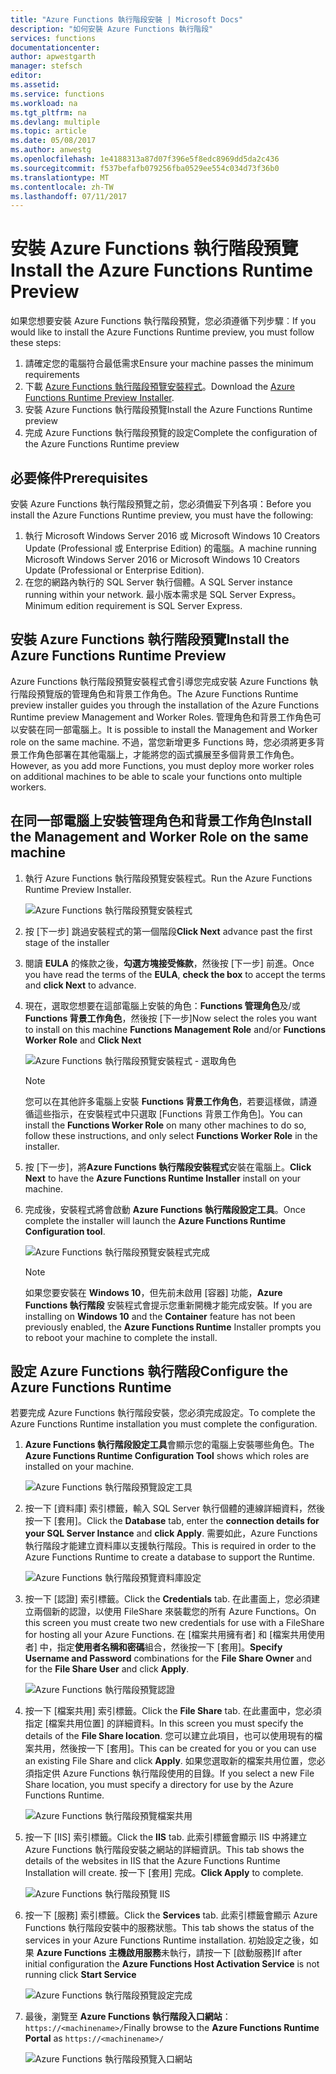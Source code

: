 ```yaml
---
title: "Azure Functions 執行階段安裝 | Microsoft Docs"
description: "如何安裝 Azure Functions 執行階段"
services: functions
documentationcenter: 
author: apwestgarth
manager: stefsch
editor: 
ms.assetid: 
ms.service: functions
ms.workload: na
ms.tgt_pltfrm: na
ms.devlang: multiple
ms.topic: article
ms.date: 05/08/2017
ms.author: anwestg
ms.openlocfilehash: 1e4188313a87d07f396e5f8edc8969dd5da2c436
ms.sourcegitcommit: f537befafb079256fba0529ee554c034d73f36b0
ms.translationtype: MT
ms.contentlocale: zh-TW
ms.lasthandoff: 07/11/2017
---
```

# <a name="install-the-azure-functions-runtime-preview"></a><span data-ttu-id="10012-103">安裝 Azure Functions 執行階段預覽</span><span class="sxs-lookup"><span data-stu-id="10012-103">Install the Azure Functions Runtime Preview</span></span>

<span data-ttu-id="10012-104">如果您想要安裝 Azure Functions 執行階段預覽，您必須遵循下列步驟︰</span><span class="sxs-lookup"><span data-stu-id="10012-104">If you would like to install the Azure Functions Runtime preview, you must follow these steps:</span></span>

1. <span data-ttu-id="10012-105">請確定您的電腦符合最低需求</span><span class="sxs-lookup"><span data-stu-id="10012-105">Ensure your machine passes the minimum requirements</span></span>
1. <span data-ttu-id="10012-106">下載 [Azure Functions 執行階段預覽安裝程式](https://aka.ms/azafr)。</span><span class="sxs-lookup"><span data-stu-id="10012-106">Download the [Azure Functions Runtime Preview Installer](https://aka.ms/azafr).</span></span> 
1. <span data-ttu-id="10012-107">安裝 Azure Functions 執行階段預覽</span><span class="sxs-lookup"><span data-stu-id="10012-107">Install the Azure Functions Runtime preview</span></span>
1. <span data-ttu-id="10012-108">完成 Azure Functions 執行階段預覽的設定</span><span class="sxs-lookup"><span data-stu-id="10012-108">Complete the configuration of the Azure Functions Runtime preview</span></span>

## <a name="prerequisites"></a><span data-ttu-id="10012-109">必要條件</span><span class="sxs-lookup"><span data-stu-id="10012-109">Prerequisites</span></span>

<span data-ttu-id="10012-110">安裝 Azure Functions 執行階段預覽之前，您必須備妥下列各項：</span><span class="sxs-lookup"><span data-stu-id="10012-110">Before you install the Azure Functions Runtime preview, you must have the following:</span></span>

1. <span data-ttu-id="10012-111">執行 Microsoft Windows Server 2016 或 Microsoft Windows 10 Creators Update (Professional 或 Enterprise Edition) 的電腦。</span><span class="sxs-lookup"><span data-stu-id="10012-111">A machine running Microsoft Windows Server 2016 or Microsoft Windows 10 Creators Update (Professional or Enterprise Edition).</span></span>
1. <span data-ttu-id="10012-112">在您的網路內執行的 SQL Server 執行個體。</span><span class="sxs-lookup"><span data-stu-id="10012-112">A SQL Server instance running within your network.</span></span>  <span data-ttu-id="10012-113">最小版本需求是 SQL Server Express。</span><span class="sxs-lookup"><span data-stu-id="10012-113">Minimum edition requirement is SQL Server Express.</span></span>

## <a name="install-the-azure-functions-runtime-preview"></a><span data-ttu-id="10012-114">安裝 Azure Functions 執行階段預覽</span><span class="sxs-lookup"><span data-stu-id="10012-114">Install the Azure Functions Runtime Preview</span></span>

<span data-ttu-id="10012-115">Azure Functions 執行階段預覽安裝程式會引導您完成安裝 Azure Functions 執行階段預覽版的管理角色和背景工作角色。</span><span class="sxs-lookup"><span data-stu-id="10012-115">The Azure Functions Runtime preview installer guides you through the installation of the Azure Functions Runtime preview Management and Worker Roles.</span></span>  <span data-ttu-id="10012-116">管理角色和背景工作角色可以安裝在同一部電腦上。</span><span class="sxs-lookup"><span data-stu-id="10012-116">It is possible to install the Management and Worker role on the same machine.</span></span>  <span data-ttu-id="10012-117">不過，當您新增更多 Functions 時，您必須將更多背景工作角色部署在其他電腦上，才能將您的函式擴展至多個背景工作角色。</span><span class="sxs-lookup"><span data-stu-id="10012-117">However, as you add more Functions, you must deploy more worker roles on additional machines to be able to scale your functions onto multiple workers.</span></span>

## <a name="install-the-management-and-worker-role-on-the-same-machine"></a><span data-ttu-id="10012-118">在同一部電腦上安裝管理角色和背景工作角色</span><span class="sxs-lookup"><span data-stu-id="10012-118">Install the Management and Worker Role on the same machine</span></span>

1. <span data-ttu-id="10012-119">執行 Azure Functions 執行階段預覽安裝程式。</span><span class="sxs-lookup"><span data-stu-id="10012-119">Run the Azure Functions Runtime Preview Installer.</span></span>

    ![Azure Functions 執行階段預覽安裝程式][1]

1. <span data-ttu-id="10012-121">按 [下一步] 跳過安裝程式的第一個階段</span><span class="sxs-lookup"><span data-stu-id="10012-121">**Click Next** advance past the first stage of the installer</span></span>
1. <span data-ttu-id="10012-122">閱讀 **EULA** 的條款之後，**勾選方塊接受條款**，然後按 [下一步] 前進。</span><span class="sxs-lookup"><span data-stu-id="10012-122">Once you have read the terms of the **EULA**, **check the box** to accept the terms and **click Next** to advance.</span></span>
1. <span data-ttu-id="10012-123">現在，選取您想要在這部電腦上安裝的角色：**Functions 管理角色**及/或 **Functions 背景工作角色**，然後按 [下一步]</span><span class="sxs-lookup"><span data-stu-id="10012-123">Now select the roles you want to install on this machine **Functions Management Role** and/or **Functions Worker Role** and **Click Next**</span></span>

    ![Azure Functions 執行階段預覽安裝程式 - 選取角色][3]

    > [!NOTE]
    > <span data-ttu-id="10012-125">您可以在其他許多電腦上安裝 **Functions 背景工作角色**，若要這樣做，請遵循這些指示，在安裝程式中只選取 [Functions 背景工作角色]。</span><span class="sxs-lookup"><span data-stu-id="10012-125">You can install the **Functions Worker Role** on many other machines to do so, follow these instructions, and only select **Functions Worker Role** in the installer.</span></span>

1. <span data-ttu-id="10012-126">按 [下一步]，將**Azure Functions 執行階段安裝程式**安裝在電腦上。</span><span class="sxs-lookup"><span data-stu-id="10012-126">**Click Next** to have the **Azure Functions Runtime Installer** install on your machine.</span></span>
1. <span data-ttu-id="10012-127">完成後，安裝程式將會啟動 **Azure Functions 執行階段設定工具**。</span><span class="sxs-lookup"><span data-stu-id="10012-127">Once complete the installer will launch the **Azure Functions Runtime Configuration tool**.</span></span>

    ![Azure Functions 執行階段預覽安裝程式完成][5]

    > [!NOTE]
    > <span data-ttu-id="10012-129">如果您要安裝在 **Windows 10**，但先前未啟用 [容器] 功能，**Azure Functions 執行階段** 安裝程式會提示您重新開機才能完成安裝。</span><span class="sxs-lookup"><span data-stu-id="10012-129">If you are installing on **Windows 10** and the **Container** feature has not been previously enabled, the **Azure Functions Runtime** Installer prompts you to reboot your machine to complete the install.</span></span>

## <a name="configure-the-azure-functions-runtime"></a><span data-ttu-id="10012-130">設定 Azure Functions 執行階段</span><span class="sxs-lookup"><span data-stu-id="10012-130">Configure the Azure Functions Runtime</span></span>

<span data-ttu-id="10012-131">若要完成 Azure Functions 執行階段安裝，您必須完成設定。</span><span class="sxs-lookup"><span data-stu-id="10012-131">To complete the Azure Functions Runtime installation you must complete the configuration.</span></span>

1. <span data-ttu-id="10012-132">**Azure Functions 執行階段設定工具**會顯示您的電腦上安裝哪些角色。</span><span class="sxs-lookup"><span data-stu-id="10012-132">The **Azure Functions Runtime Configuration Tool** shows which roles are installed on your machine.</span></span>

    ![Azure Functions 執行階段預覽設定工具][6]

1. <span data-ttu-id="10012-134">按一下 [資料庫] 索引標籤，輸入 SQL Server 執行個體的連線詳細資料，然後按一下 [套用]。</span><span class="sxs-lookup"><span data-stu-id="10012-134">Click the **Database** tab, enter the **connection details for your SQL Server Instance** and **click Apply**.</span></span>  <span data-ttu-id="10012-135">需要如此，Azure Functions 執行階段才能建立資料庫以支援執行階段。</span><span class="sxs-lookup"><span data-stu-id="10012-135">This is required in order to the Azure Functions Runtime to create a database to support the Runtime.</span></span>
    
    ![Azure Functions 執行階段預覽資料庫設定][7]

1. <span data-ttu-id="10012-137">按一下 [認證] 索引標籤。</span><span class="sxs-lookup"><span data-stu-id="10012-137">Click the **Credentials** tab.</span></span>  <span data-ttu-id="10012-138">在此畫面上，您必須建立兩個新的認證，以使用 FileShare 來裝載您的所有 Azure Functions。</span><span class="sxs-lookup"><span data-stu-id="10012-138">On this screen you must create two new credentials for use with a FileShare for hosting all your Azure Functions.</span></span>  <span data-ttu-id="10012-139">在 [檔案共用擁有者] 和 [檔案共用使用者] 中，指定**使用者名稱和密碼**組合，然後按一下 [套用]。</span><span class="sxs-lookup"><span data-stu-id="10012-139">**Specify Username and Password** combinations for the **File Share Owner** and for the **File Share User** and click **Apply**.</span></span>

    ![Azure Functions 執行階段預覽認證][8]

1. <span data-ttu-id="10012-141">按一下 [檔案共用] 索引標籤。</span><span class="sxs-lookup"><span data-stu-id="10012-141">Click the **File Share** tab.</span></span>  <span data-ttu-id="10012-142">在此畫面中，您必須指定 [檔案共用位置] 的詳細資料。</span><span class="sxs-lookup"><span data-stu-id="10012-142">In this screen you must specify the details of the **File Share location**.</span></span>  <span data-ttu-id="10012-143">您可以建立此項目，也可以使用現有的檔案共用，然後按一下 [套用]。</span><span class="sxs-lookup"><span data-stu-id="10012-143">This can be created for you or you can use an existing File Share and click **Apply**.</span></span>  <span data-ttu-id="10012-144">如果您選取新的檔案共用位置，您必須指定供 Azure Functions 執行階段使用的目錄。</span><span class="sxs-lookup"><span data-stu-id="10012-144">If you select a new File Share location, you must specify a directory for use by the Azure Functions Runtime.</span></span>
    
    ![Azure Functions 執行階段預覽檔案共用][9]

1. <span data-ttu-id="10012-146">按一下 [IIS] 索引標籤。</span><span class="sxs-lookup"><span data-stu-id="10012-146">Click the **IIS** tab.</span></span>  <span data-ttu-id="10012-147">此索引標籤會顯示 IIS 中將建立 Azure Functions 執行階段安裝之網站的詳細資訊。</span><span class="sxs-lookup"><span data-stu-id="10012-147">This tab shows the details of the websites in IIS that the Azure Functions Runtime Installation will create.</span></span>  <span data-ttu-id="10012-148">按一下 [套用] 完成。</span><span class="sxs-lookup"><span data-stu-id="10012-148">**Click Apply** to complete.</span></span>

    ![Azure Functions 執行階段預覽 IIS][10]

1. <span data-ttu-id="10012-150">按一下 [服務] 索引標籤。</span><span class="sxs-lookup"><span data-stu-id="10012-150">Click the **Services** tab.</span></span>  <span data-ttu-id="10012-151">此索引標籤會顯示 Azure Functions 執行階段安裝中的服務狀態。</span><span class="sxs-lookup"><span data-stu-id="10012-151">This tab shows the status of the services in your Azure Functions Runtime installation.</span></span>  <span data-ttu-id="10012-152">初始設定之後，如果 **Azure Functions 主機啟用服務**未執行，請按一下 [啟動服務]</span><span class="sxs-lookup"><span data-stu-id="10012-152">If after initial configuration the **Azure Functions Host Activation Service** is not running click **Start Service**</span></span>

    ![Azure Functions 執行階段預覽設定完成][11]

1. <span data-ttu-id="10012-154">最後，瀏覽至 **Azure Functions 執行階段入口網站**：`https://<machinename>/`</span><span class="sxs-lookup"><span data-stu-id="10012-154">Finally browse to the **Azure Functions Runtime Portal** as `https://<machinename>/`</span></span>

    ![Azure Functions 執行階段預覽入口網站][12]


<!--Image references-->
[1]: ./media/functions-runtime-install/AzureFunctionsRuntime_Installer1.png
[2]: ./media/functions-runtime-install/AzureFunctionsRuntime_Installer2-EULA.png
[3]: ./media/functions-runtime-install/AzureFunctionsRuntime_Installer3-ChooseRoles.png
[4]: ./media/functions-runtime-install/AzureFunctionsRuntime_Installer4-Install.png
[5]: ./media/functions-runtime-install/AzureFunctionsRuntime_Installer5-InstallComplete.png
[6]: ./media/functions-runtime-install/AzureFunctionsRuntime_Configuration1.png
[7]: ./media/functions-runtime-install/AzureFunctionsRuntime_Configuration2_SQL.png
[8]: ./media/functions-runtime-install/AzureFunctionsRuntime_Configuration3_Credentials.png
[9]: ./media/functions-runtime-install/AzureFunctionsRuntime_Configuration4_Fileshare.png
[10]: ./media/functions-runtime-install/AzureFunctionsRuntime_Configuration5_IIS.png
[11]: ./media/functions-runtime-install/AzureFunctionsRuntime_Configuration6_Services.png
[12]: ./media/functions-runtime-install/AzureFunctionsRuntime_Portal.png